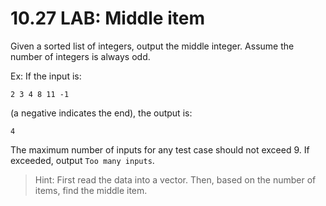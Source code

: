 # 10.27 LAB: Middle item
Given a sorted list of integers, output the middle integer. Assume the number of integers is always odd.

Ex: If the input is:

```
2 3 4 8 11 -1
```
(a negative indicates the end), the output is:

```
4
```
The maximum number of inputs for any test case should not exceed 9. If exceeded, output `Too many inputs`.

> Hint: First read the data into a vector. Then, based on the number of items, find the middle item.